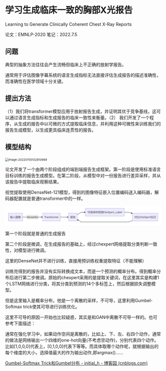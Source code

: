 # 学习生成临床一致的胸部X光报告

Learning to Generate Clinically Coherent Chest X-Ray Reports

论文：EMNLP-2020 笔记：2022.7.5

## 问题

典型的抽象方法往往会产生流畅但临床上不正确的放射学报告。

通常用于评估图像字幕系统的语言生成指标无法直接评估生成报告的描述准确性，而准确性在医学领域十分关键。

## 提出方法

（1）我们将transformer模型应用于放射报告生成，并证明其优于竞争基线，这可以通过语言生成指标和生成报告的临床一致性来衡量。（2） 我们开发了一个程序，从生成的报告中以可微的方式提取临床信息，并利用这种可微性来训练我们的报告生成模型，以生成更具临床连贯性的报告。

## 模型结构

<img src="C:\Users\zhaoguosheng\AppData\Roaming\Typora\typora-user-images\image-20220705102810969.png" alt="image-20220705102810969" style="zoom:67%;" />

论文开发了一个由两个阶段组成的端到端报告生成框架。第一阶段是使用标准语言目标训练的报告生成模型。在第二阶段，从模型中对一份报告进行差异采样，并从该报告中提取临床观察结果。

视觉提取使用DenseNet-121模型，得到的图像特征嵌入位置编码送入编码器，解码器配置就是普通transformer中的一样。

<img src="../image/image-20220705164223261.png" alt="image-20220705164223261" style="zoom:50%;" />

第一个阶段就是普通的生成报告

第二个阶段是微调，在生成报告的基础上，经过chexpert网络提取分类判断一致性，对模型进行微调。

这里的DenseNet并不进行训练，直接用预训练权重提取特征（不能理解）

训练完得到的报告并没有实际转换成文本，而是一个预测的概率分布。得到概率分布后进行第二步微调。原始的chexpert采用的是提取关键词，在这里其实是构建1个LSTM网络进行分类，将其分类到预测的14个多标签上，然后根据损失调整模型。

但是这里输入是概率分布，他是一个离散的采样，不可导，这里利用Gumbel-Softmax trick使其可导进行训练优化。

这里不可导的原因一开始也比较疑惑，其实是和GAN中离散不可导一样的。也可参考下面描述：

通常在强化学习中，如果动作空间是离散的，比如上、下、左、右四个动作，通常的做法是网络输出一个四维的one-hot向量(不考虑空动作)，分别代表四个动作。比如[1,0,0,0]代表上，[0,1,0,0]代表下等等。而具体取哪个动作呢，就根据输出的每个维度的大小，选择值最大的作为输出动作,即argmax()......

[Gumbel-Softmax Trick和Gumbel分布 - initial_h - 博客园 (cnblogs.com)](https://www.cnblogs.com/initial-h/p/9468974.html)


